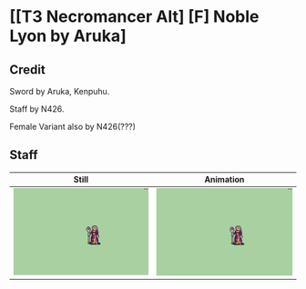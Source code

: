# [\[T3 Necromancer Alt\] \[F\] Noble Lyon by Aruka]

## Credit

Sword by Aruka, Kenpuhu. 

Staff by N426.

Female Variant also by N426(???)
	
## Staff

| Still | Animation |
| :---: | :-------: |
| ![Staff still](./Staff_000.png) | ![Staff animation](./Staff.gif) |
